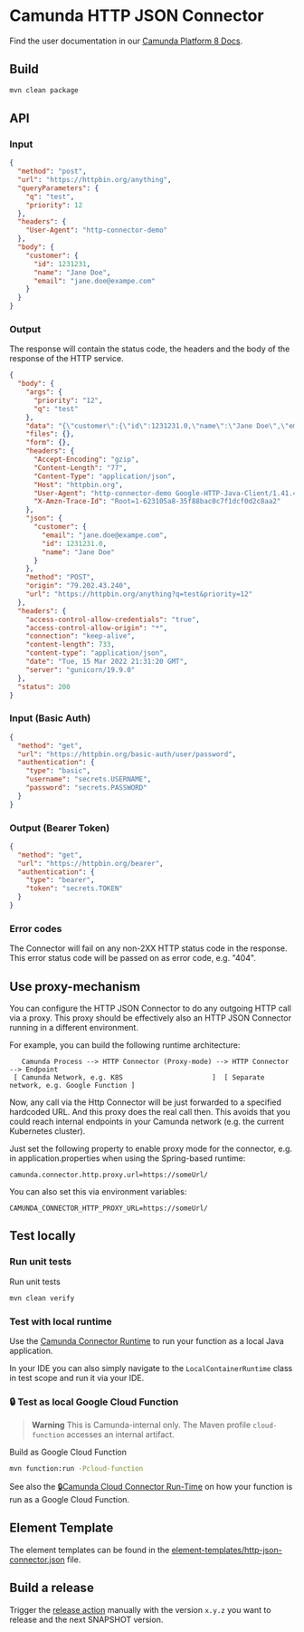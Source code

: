 # Camunda HTTP JSON Connector

Find the user documentation in our [Camunda Platform 8 Docs](https://docs.camunda.io/docs/components/integration-framework/connectors/out-of-the-box-connectors/rest/).

## Build

```bash
mvn clean package
```

## API

### Input

```json
{
  "method": "post",
  "url": "https://httpbin.org/anything",
  "queryParameters": {
    "q": "test",
    "priority": 12
  },
  "headers": {
    "User-Agent": "http-connector-demo"
  },
  "body": {
    "customer": {
      "id": 1231231,
      "name": "Jane Doe",
      "email": "jane.doe@exampe.com"
    }
  }
}
```

### Output

The response will contain the status code, the headers and the body of the response of the HTTP service.

```json
{
  "body": {
    "args": {
      "priority": "12",
      "q": "test"
    },
    "data": "{\"customer\":{\"id\":1231231.0,\"name\":\"Jane Doe\",\"email\":\"jane.doe@exampe.com\"}}",
    "files": {},
    "form": {},
    "headers": {
      "Accept-Encoding": "gzip",
      "Content-Length": "77",
      "Content-Type": "application/json",
      "Host": "httpbin.org",
      "User-Agent": "http-connector-demo Google-HTTP-Java-Client/1.41.4 (gzip)",
      "X-Amzn-Trace-Id": "Root=1-623105a8-35f88bac0c7f1dcf0d2c8aa2"
    },
    "json": {
      "customer": {
        "email": "jane.doe@exampe.com",
        "id": 1231231.0,
        "name": "Jane Doe"
      }
    },
    "method": "POST",
    "origin": "79.202.43.240",
    "url": "https://httpbin.org/anything?q=test&priority=12"
  },
  "headers": {
    "access-control-allow-credentials": "true",
    "access-control-allow-origin": "*",
    "connection": "keep-alive",
    "content-length": 733,
    "content-type": "application/json",
    "date": "Tue, 15 Mar 2022 21:31:20 GMT",
    "server": "gunicorn/19.9.0"
  },
  "status": 200
}
```

### Input (Basic Auth)

```json
{
  "method": "get",
  "url": "https://httpbin.org/basic-auth/user/password",
  "authentication": {
    "type": "basic",
    "username": "secrets.USERNAME",
    "password": "secrets.PASSWORD"
  }
}
```

### Output (Bearer Token)

```json
{
  "method": "get",
  "url": "https://httpbin.org/bearer",
  "authentication": {
    "type": "bearer",
    "token": "secrets.TOKEN"
  }
}
```

### Error codes

The Connector will fail on any non-2XX HTTP status code in the response. This error status code will be passed on as error code, e.g. "404".

## Use proxy-mechanism

You can configure the HTTP JSON Connector to do any outgoing HTTP call via a proxy. This proxy should be effectively also an HTTP JSON Connector
running in a different environment.

For example, you can build the following runtime architecture:

```
   Camunda Process --> HTTP Connector (Proxy-mode) --> HTTP Connector --> Endpoint
 [ Camunda Network, e.g. K8S                      ]  [ Separate network, e.g. Google Function ] 
```

Now, any call via the Http Connector will be just forwarded to a specified hardcoded URL. And this proxy does the real call then.
This avoids that you could reach internal endpoints in your Camunda network (e.g. the current Kubernetes cluster).

Just set the following property to enable proxy mode for the connector, e.g. in application.properties when using the Spring-based runtime:

```properties
camunda.connector.http.proxy.url=https://someUrl/
```

You can also set this via environment variables:

```
CAMUNDA_CONNECTOR_HTTP_PROXY_URL=https://someUrl/
```



## Test locally

### Run unit tests

Run unit tests

```bash
mvn clean verify
```

### Test with local runtime

Use the [Camunda Connector Runtime](https://github.com/camunda-community-hub/spring-zeebe/tree/master/connector-runtime#building-connector-runtime-bundles) to run your function as a local Java application.

In your IDE you can also simply navigate to the `LocalContainerRuntime` class in test scope and run it via your IDE.

### :lock: Test as local Google Cloud Function

> **Warning**
> This is Camunda-internal only. The Maven profile `cloud-function` accesses an internal artifact.

Build as Google Cloud Function

```bash
mvn function:run -Pcloud-function
```

See also the [:lock:Camunda Cloud Connector Run-Time](https://github.com/camunda/connector-runtime-cloud) on how your function
is run as a Google Cloud Function.

## Element Template

The element templates can be found in
the [element-templates/http-json-connector.json](element-templates/http-json-connector.json) file.

## Build a release

Trigger the [release action](./.github/workflows/RELEASE.yml) manually with the version `x.y.z` you want to release and the next SNAPSHOT version.
